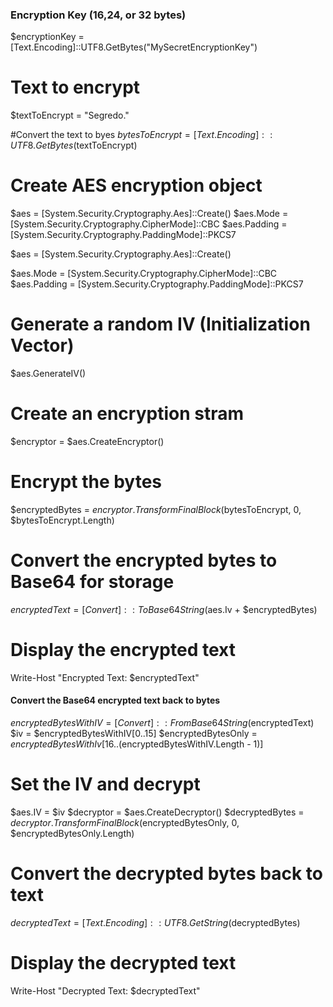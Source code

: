 ### Encryption Key (16,24, or 32 bytes) ###
$encryptionKey = [Text.Encoding]::UTF8.GetBytes("MySecretEncryptionKey")

# Text to encrypt
$textToEncrypt = "Segredo."

#Convert the text to byes
$bytesToEncrypt = [Text.Encoding]::UTF8.GetBytes($textToEncrypt)

# Create AES encryption object
$aes = [System.Security.Cryptography.Aes]::Create()
$aes.Mode = [System.Security.Cryptography.CipherMode]::CBC
$aes.Padding = [System.Security.Cryptography.PaddingMode]::PKCS7

$aes = [System.Security.Cryptography.Aes]::Create()

$aes.Mode = [System.Security.Cryptography.CipherMode]::CBC
$aes.Padding = [System.Security.Cryptography.PaddingMode]::PKCS7

# Generate a random IV (Initialization Vector)
$aes.GenerateIV()

# Create an encryption stram
$encryptor = $aes.CreateEncryptor()

# Encrypt the bytes
$encryptedBytes = $encryptor.TransformFinalBlock($bytesToEncrypt, 0, $bytesToEncrypt.Length)

# Convert the encrypted bytes to Base64 for storage
$encryptedText = [Convert]::ToBase64String($aes.Iv + $encryptedBytes)

# Display the encrypted text
Write-Host "Encrypted Text: $encryptedText"



#### Convert the Base64 encrypted text back to bytes ####
$encryptedBytesWithIV = [Convert]::FromBase64String($encryptedText)
$iv = $encryptedBytesWithIV[0..15]
$encryptedBytesOnly = $encryptedBytesWithIv[16..($encryptedBytesWithIV.Length - 1)]

# Set the IV and decrypt
$aes.IV = $iv
$decryptor = $aes.CreateDecryptor()
$decryptedBytes = $decryptor.TransformFinalBlock($encryptedBytesOnly, 0, $encryptedBytesOnly.Length)

# Convert the decrypted bytes back to text
$decryptedText = [Text.Encoding]::UTF8.GetString($decryptedBytes)

# Display the decrypted text
Write-Host "Decrypted Text: $decryptedText"
